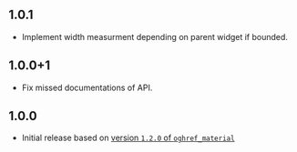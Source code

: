 ## 1.0.1

* Implement width measurment depending on parent widget if bounded.

## 1.0.0+1

* Fix missed documentations of API.

## 1.0.0

* Initial release based on [version `1.2.0` of `oghref_material`](https://pub.dev/packages/oghref_material)
